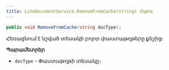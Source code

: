 ```yaml
---
title: LiteDocumentService.RemoveFromCache(string) մեթոդ
---
```


```c#
public void RemoveFromCache(string docType);
```

Հեռացնում է նշված տեսակի բոլոր փաստաթղթերը քեշից։

**Պարամետրեր**

* `docType` - Փաստաթղթի տեսակը։
